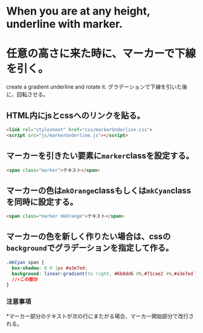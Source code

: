 # When you are at any height, underline with marker.
# 任意の高さに来た時に、マーカーで下線を引く。
create a gradient underline and rotate it.
グラデーションで下線を引いた後に、回転させる。

## HTML内にjsとcssへのリンクを貼る。

```HTML
<link rel="stylesheet" href="css/markerUnderline.css">
<script src="js/markerUnderline.js"></script>
```


## マーカーを引きたい要素に`marker`classを設定する。

```HTML
<span class="marker">テキスト</span>
```


## マーカーの色は`mkOrange`classもしくは`mkCyan`classを同時に設定する。

```HTML
<span class="marker mkOrange">テキスト</span>
```

## マーカーの色を新しく作りたい場合は、cssの`background`でグラデーションを指定して作る。

```CSS
.mkCyan span {
  box-shadow: 0 0 1px #a3e7ed;
  background: linear-gradient(to right, #6b8dd6 0%,#71cae2 4%,#a3e7ed 71%,#71cae2 91%,#71cae2 100%);
  //↑この部分
}
```

### 注意事項

*マーカー部分のテキストが次の行にまたがる場合、マーカー開始部分で改行される。
